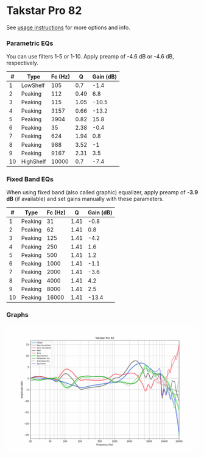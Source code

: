 # Takstar Pro 82
See [usage instructions](https://github.com/jaakkopasanen/AutoEq#usage) for more options and info.

### Parametric EQs
You can use filters 1-5 or 1-10. Apply preamp of -4.6 dB or -4.6 dB, respectively.

|   # | Type      |   Fc (Hz) |    Q |   Gain (dB) |
|-----|-----------|-----------|------|-------------|
|   1 | LowShelf  |       105 | 0.7  |        -1.4 |
|   2 | Peaking   |       112 | 0.49 |         6.8 |
|   3 | Peaking   |       115 | 1.05 |       -10.5 |
|   4 | Peaking   |      3157 | 0.66 |       -13.2 |
|   5 | Peaking   |      3904 | 0.82 |        15.8 |
|   6 | Peaking   |        35 | 2.38 |        -0.4 |
|   7 | Peaking   |       624 | 1.94 |         0.8 |
|   8 | Peaking   |       988 | 3.52 |        -1   |
|   9 | Peaking   |      9167 | 2.31 |         3.5 |
|  10 | HighShelf |     10000 | 0.7  |        -7.4 |

### Fixed Band EQs
When using fixed band (also called graphic) equalizer, apply preamp of **-3.9 dB** (if available) and set gains manually with these parameters.

|   # | Type    |   Fc (Hz) |    Q |   Gain (dB) |
|-----|---------|-----------|------|-------------|
|   1 | Peaking |        31 | 1.41 |        -0.8 |
|   2 | Peaking |        62 | 1.41 |         0.8 |
|   3 | Peaking |       125 | 1.41 |        -4.2 |
|   4 | Peaking |       250 | 1.41 |         1.6 |
|   5 | Peaking |       500 | 1.41 |         1.2 |
|   6 | Peaking |      1000 | 1.41 |        -1.1 |
|   7 | Peaking |      2000 | 1.41 |        -3.6 |
|   8 | Peaking |      4000 | 1.41 |         4.2 |
|   9 | Peaking |      8000 | 1.41 |         2.5 |
|  10 | Peaking |     16000 | 1.41 |       -13.4 |

### Graphs
![](./Takstar%20Pro%2082.png)
